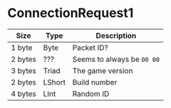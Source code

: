 # ConnectionRequest1

| Size    | Type   | Description                |
| ------- | ------ | -------------------------- |
| 1 byte  | Byte   | Packet ID?                 |
| 2 bytes | ???    | Seems to always be `00 00` |
| 3 bytes | Triad  | The game version           |
| 2 bytes | LShort | Build number               |
| 4 bytes | LInt   | Random ID                  |
